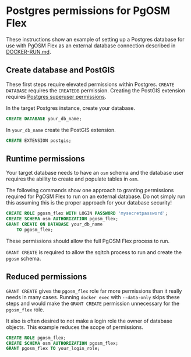 # Postgres permissions for PgOSM Flex

These instructions show an example of setting up a Postgres database
for use with PgOSM Flex as an external database connection
described in [DOCKER-RUN.md](DOCKER-RUN.md).

## Create database and PostGIS

These first steps require elevated permissions within Postgres.
`CREATE DATABASE` requires the `CREATEDB` permission.
Creating the PostGIS extension requires
[Postgres superuser permissions](https://blog.rustprooflabs.com/2021/12/postgis-permissions-required).

In the target Postgres instance, create your database.

```sql
CREATE DATABASE your_db_name;
```

In `your_db_name` create the PostGIS extension.


```sql
CREATE EXTENSION postgis;
```


## Runtime permissions

Your target database needs to have an `osm` schema and the database user
requires the ability to create and populate tables in `osm`.

The following commands show one approach to granting permissions
required for PgOSM Flex to run on an external database.
Do not simply run this assuming this is the proper approach
for your database security!



```sql
CREATE ROLE pgosm_flex WITH LOGIN PASSWORD 'mysecretpassword';
CREATE SCHEMA osm AUTHORIZATION pgosm_flex;
GRANT CREATE ON DATABASE your_db_name
    TO pgosm_flex;
```

These permissions should allow the full PgOSM Flex process to run.


`GRANT CREATE` is required to allow the sqitch process to run and create the `pgosm` schema.



## Reduced permissions

`GRANT CREATE` gives the `pgosm_flex` role far more permissions than
it really needs in many cases. 
Running `docker exec` with `--data-only` skips these steps and would make the `GRANT CREATE` permission unnecessary for the `pgosm_flex` role.

It also is often desired to not make
a login role the owner of database objects. This example reduces the
scope of permissions.


```sql
CREATE ROLE pgosm_flex;
CREATE SCHEMA osm AUTHORIZATION pgosm_flex;
GRANT pgosm_flex TO your_login_role;
```

